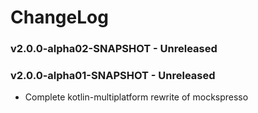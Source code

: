 # ChangeLog

### v2.0.0-alpha02-SNAPSHOT - Unreleased


### v2.0.0-alpha01-SNAPSHOT - Unreleased

- Complete kotlin-multiplatform rewrite of mockspresso
